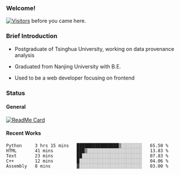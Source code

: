 ### Welcome!

[![Visitors](https://visitor-badge.laobi.icu/badge?page_id=HermitSun.HermitSun)]() before you came here.

### Brief Introduction

- Postgraduate of Tsinghua University, working on data provenance analysis

- Graduated from Nanjing University with B.E.

- Used to be a web developer focusing on frontend

### Status

#### General

[![ReadMe Card](https://github-readme-stats.hermitsun.vercel.app/api?username=HermitSun&count_private=true&show_icons=true)]()

#### Recent Works

<!--START_SECTION:waka-->
```text
Python     3 hrs 15 mins   ████████████████▒░░░░░░░░   65.50 % 
HTML       41 mins         ███▒░░░░░░░░░░░░░░░░░░░░░   13.83 % 
Text       23 mins         ██░░░░░░░░░░░░░░░░░░░░░░░   07.83 % 
C++        12 mins         █░░░░░░░░░░░░░░░░░░░░░░░░   04.06 % 
Assembly   8 mins          ▓░░░░░░░░░░░░░░░░░░░░░░░░   03.00 % 
```
<!--END_SECTION:waka-->
